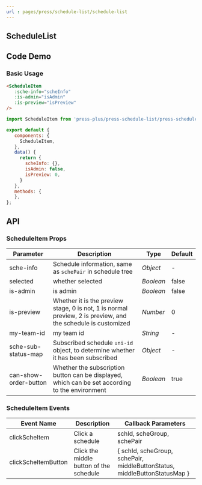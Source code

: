 ```yaml
---
url : pages/press/schedule-list/schedule-list
---
```


## ScheduleList


## Code Demo

### Basic Usage

```html
<ScheduleItem
   :sche-info="scheInfo"
   :is-admin="isAdmin"
   :is-preview="isPreview"
/>

```

```javascript
import ScheduleItem from 'press-plus/press-schedule-list/press-schedule-item.vue';

export default {
   components: {
     ScheduleItem,
   },
   data() {
     return {
       scheInfo: {},
       isAdmin: false,
       isPreview: 0,
     }
   },
   methods: {
   },
};
```



## API

### ScheduleItem Props


| Parameter             | Description                                                                                                  | Type      | Default |
| --------------------- | ------------------------------------------------------------------------------------------------------------ | --------- | ------- |
| sche-info             | Schedule information, same as `schePair` in schedule tree                                                    | _Object_  | -       |
| selected              | whether selected                                                                                             | _Boolean_ | false   |
| is-admin              | is admin                                                                                                     | _Boolean_ | false   |
| is-preview            | Whether it is the preview stage, 0 is not, 1 is normal preview, 2 is preview, and the schedule is customized | _Number_  | 0       |
| my-team-id            | my team id                                                                                                   | _String_  | -       |
| sche-sub-status-map   | Subscribed schedule `uni-id` object, to determine whether it has been subscribed                             | _Object_  | -       |
| can-show-order-button | Whether the subscription button can be displayed, which can be set according to the environment              | _Boolean_ | true    |





### ScheduleItem Events

| Event Name          | Description                             | Callback Parameters                                                       |
| ------------------- | --------------------------------------- | ------------------------------------------------------------------------- |
| clickScheItem       | Click a schedule                        | schId, scheGroup, schePair                                                |
| clickScheItemButton | Click the middle button of the schedule | { schId, scheGroup, schePair, middleButtonStatus, middleButtonStatusMap } |


